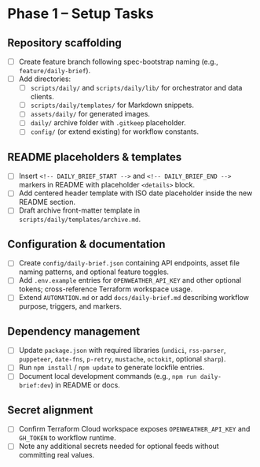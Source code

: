 # Phase 1 – Setup Tasks

## Repository scaffolding
- [ ] Create feature branch following spec-bootstrap naming (e.g., `feature/daily-brief`).
- [ ] Add directories:
  - [ ] `scripts/daily/` and `scripts/daily/lib/` for orchestrator and data clients.
  - [ ] `scripts/daily/templates/` for Markdown snippets.
  - [ ] `assets/daily/` for generated images.
  - [ ] `daily/` archive folder with `.gitkeep` placeholder.
  - [ ] `config/` (or extend existing) for workflow constants.

## README placeholders & templates
- [ ] Insert `<!-- DAILY_BRIEF_START -->` and `<!-- DAILY_BRIEF_END -->` markers in README with placeholder `<details>` block.
- [ ] Add centered header template with ISO date placeholder inside the new README section.
- [ ] Draft archive front-matter template in `scripts/daily/templates/archive.md`.

## Configuration & documentation
- [ ] Create `config/daily-brief.json` containing API endpoints, asset file naming patterns, and optional feature toggles.
- [ ] Add `.env.example` entries for `OPENWEATHER_API_KEY` and other optional tokens; cross-reference Terraform workspace usage.
- [ ] Extend `AUTOMATION.md` or add `docs/daily-brief.md` describing workflow purpose, triggers, and markers.

## Dependency management
- [ ] Update `package.json` with required libraries (`undici`, `rss-parser`, `puppeteer`, `date-fns`, `p-retry`, `mustache`, `octokit`, optional `sharp`).
- [ ] Run `npm install` / `npm update` to generate lockfile entries.
- [ ] Document local development commands (e.g., `npm run daily-brief:dev`) in README or docs.

## Secret alignment
- [ ] Confirm Terraform Cloud workspace exposes `OPENWEATHER_API_KEY` and `GH_TOKEN` to workflow runtime.
- [ ] Note any additional secrets needed for optional feeds without committing real values.
